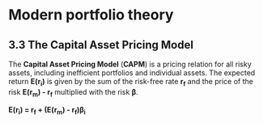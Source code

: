 # Modern portfolio theory

## 3.3 The Capital Asset Pricing Model
The **Capital Asset Pricing Model** (**CAPM**) is a pricing relation for all risky assets, including inefficient portfolios and individual assets. The expected return **E(r<sub>i</sub>)** is given by the sum of the risk-free rate **r<sub>f</sub>** and the price of the risk **E(r<sub>m</sub>) - r<sub>f</sub>** multiplied with the risk **β**.

**E(r<sub>i</sub>) = r<sub>f</sub> + (E(r<sub>m</sub>) - r<sub>f</sub>)β<sub>i</sub>**